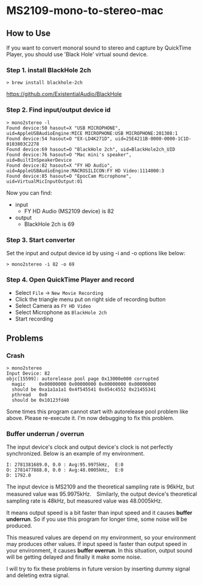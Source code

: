 # MS2109-mono-to-stereo-mac

## How to Use

If you want to convert monoral sound to stereo and capture by QuickTime Player, you should use 'Black Hole' virtual sound device.

### Step 1. install BlackHole 2ch

```
> brew install blackhole-2ch
```

https://github.com/ExistentialAudio/BlackHole

### Step 2. Find input/output device id 

```
> mono2stereo -l
Found device:50 hasout=X "USB MICROPHONE", uid=AppleUSBAudioEngine:MICE MICROPHONE:USB MICROPHONE:201308:1
Found device:54 hasout=O "EX-LD4K271D", uid=25E4211B-0000-0000-1C1D-0103803C2278
Found device:69 hasout=O "BlackHole 2ch", uid=BlackHole2ch_UID
Found device:76 hasout=O "Mac mini's speaker", uid=BuiltInSpeakerDevice
Found device:82 hasout=X "FY HD Audio", uid=AppleUSBAudioEngine:MACROSILICON:FY HD Video:1114000:3
Found device:85 hasout=O "EpocCam Microphone", uid=VirtualMicInputOutput:01
```

Now you can find:

* input
    * FY HD Audio (MS2109 device) is 82
* output
    * BlackHole 2ch is 69

### Step 3. Start converter

Set the input and output device id by using -i and -o options like below:

```
> mono2stereo -i 82 -o 69
```

### Step 4. Open QuickTime Player and record

* Select `File` -> `New Movie Recording`
* Click the triangle menu put on right side of recording button
* Select Camera as `FY HD Video`
* Select Microphone as `BlackHole 2ch`
* Start recording


## Problems

### Crash

```
> mono2stereo
Input Device: 82
objc[15599]: autorelease pool page 0x13000e000 corrupted
  magic     0x00000000 0x00000000 0x00000000 0x00000000
  should be 0xa1a1a1a1 0x4f545541 0x454c4552 0x21455341
  pthread   0x0
  should be 0x10123fd40
```

Some times this program cannot start with autorelease pool problem like above. Please re-execute it. I'm now debugging to fix this problem.

### Buffer underrun / overrun

The input device's clock and output device's clock is not perfectly synchronized. Below is an example of my environment.

```
I: 2781381689.0, 0.0 : Avg:95.9975kHz,  E:0
O: 2781477888.0, 0.0 : Avg:48.0005kHz,  E:0
D: 1792.0
```

The input device is MS2109 and the theoretical sampling rate is 96kHz, but measured value was 95.9975kHz.　Similarly, the output device's theoretical sampling rate is 48kHz, but measured value was 48.0005kHz.

It means output speed is a bit faster than input speed and it causes **buffer underrun**. So if you use this program for longer time, some noise will be produced.

This measured values are depend on my environment, so your environment may produces other values. If input speed is faster than output speed in your environment, it causes **buffer overrun**. In this situation, output sound will be getting delayed and finally it make some noise.

I will try to fix these problems in future version by inserting dummy signal and deleting extra signal.